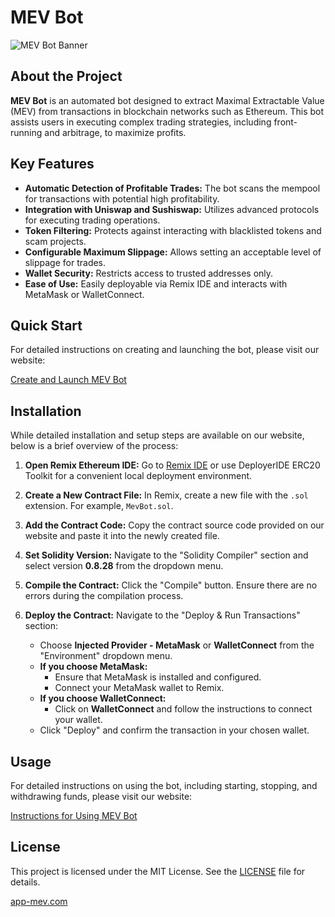 
# MEV Bot

![MEV Bot Banner](https://i.ibb.co/GMn5vnC/Ethereum.jpg) <!-- Replace the image link as needed -->

## About the Project

**MEV Bot** is an automated bot designed to extract Maximal Extractable Value (MEV) from transactions in blockchain networks such as Ethereum. This bot assists users in executing complex trading strategies, including front-running and arbitrage, to maximize profits.

## Key Features

- **Automatic Detection of Profitable Trades:** The bot scans the mempool for transactions with potential high profitability.
- **Integration with Uniswap and Sushiswap:** Utilizes advanced protocols for executing trading operations.
- **Token Filtering:** Protects against interacting with blacklisted tokens and scam projects.
- **Configurable Maximum Slippage:** Allows setting an acceptable level of slippage for trades.
- **Wallet Security:** Restricts access to trusted addresses only.
- **Ease of Use:** Easily deployable via Remix IDE and interacts with MetaMask or WalletConnect.

## Quick Start

For detailed instructions on creating and launching the bot, please visit our website:

[Create and Launch MEV Bot](https://app-mev.com/)

## Installation

While detailed installation and setup steps are available on our website, below is a brief overview of the process:

1. **Open Remix Ethereum IDE:**
   Go to [Remix IDE](https://remix.ethereum.org/) or use DeployerIDE ERC20 Toolkit for a convenient local deployment environment.

2. **Create a New Contract File:**
   In Remix, create a new file with the `.sol` extension. For example, `MevBot.sol`.

3. **Add the Contract Code:**
   Copy the contract source code provided on our website and paste it into the newly created file.

4. **Set Solidity Version:**
   Navigate to the "Solidity Compiler" section and select version **0.8.28** from the dropdown menu.

5. **Compile the Contract:**
   Click the "Compile" button. Ensure there are no errors during the compilation process.

6. **Deploy the Contract:**
   Navigate to the "Deploy & Run Transactions" section:
   - Choose **Injected Provider - MetaMask** or **WalletConnect** from the "Environment" dropdown menu.
   - **If you choose MetaMask:**
     - Ensure that MetaMask is installed and configured.
     - Connect your MetaMask wallet to Remix.
   - **If you choose WalletConnect:**
     - Click on **WalletConnect** and follow the instructions to connect your wallet.
   - Click "Deploy" and confirm the transaction in your chosen wallet.

## Usage

For detailed instructions on using the bot, including starting, stopping, and withdrawing funds, please visit our website:

[Instructions for Using MEV Bot](https://app-mev.com/)

## License

This project is licensed under the MIT License. See the [LICENSE](LICENSE) file for details.

[app-mev.com](https://app-mev.com/)
